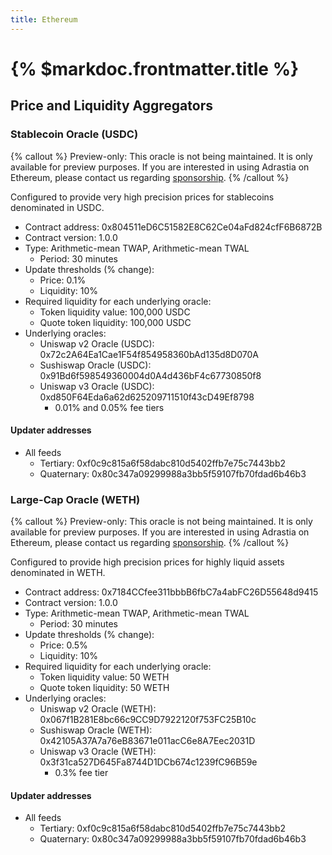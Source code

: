 ```yaml
---
title: Ethereum
---
```


# {% $markdoc.frontmatter.title %}

## Price and Liquidity Aggregators

### Stablecoin Oracle (USDC)

{% callout %}
Preview-only: This oracle is not being maintained. It is only available for preview purposes. If you are interested in using Adrastia on Ethereum, please contact us regarding [sponsorship](/data-feeds/sponsoring).
{% /callout %}

Configured to provide very high precision prices for stablecoins denominated in USDC.

- Contract address: 0x804511eD6C51582E8C62Ce04aFd824cfF6B6872B
- Contract version: 1.0.0
- Type: Arithmetic-mean TWAP, Arithmetic-mean TWAL
  - Period: 30 minutes
- Update thresholds (% change):
  - Price: 0.1%
  - Liquidity: 10%
- Required liquidity for each underlying oracle:
  - Token liquidity value: 100,000 USDC
  - Quote token liquidity: 100,000 USDC
- Underlying oracles:
  - Uniswap v2 Oracle (USDC): 0x72c2A64Ea1Cae1F54f854958360bAd135d8D070A
  - Sushiswap Oracle (USDC): 0x91Bd6f598549360004d0A4d436bF4c67730850f8
  - Uniswap v3 Oracle (USDC): 0xd850F64Eda6a62d625209711510f43cD49Ef8798
    - 0.01% and 0.05% fee tiers

#### Updater addresses
- All feeds
  - Tertiary: 0xf0c9c815a6f58dabc810d5402ffb7e75c7443bb2
  - Quaternary: 0x80c347a09299988a3bb5f59107fb70fdad6b46b3

### Large-Cap Oracle (WETH)

{% callout %}
Preview-only: This oracle is not being maintained. It is only available for preview purposes. If you are interested in using Adrastia on Ethereum, please contact us regarding [sponsorship](/data-feeds/sponsoring).
{% /callout %}

Configured to provide high precision prices for highly liquid assets denominated in WETH.

- Contract address: 0x7184CCfee311bbbB6fbC7a4abFC26D55648d9415
- Contract version: 1.0.0
- Type: Arithmetic-mean TWAP, Arithmetic-mean TWAL
  - Period: 30 minutes
- Update thresholds (% change):
  - Price: 0.5%
  - Liquidity: 10%
- Required liquidity for each underlying oracle:
  - Token liquidity value: 50 WETH
  - Quote token liquidity: 50 WETH
- Underlying oracles:
  - Uniswap v2 Oracle (WETH): 0x067f1B281E8bc66c9CC9D7922120f753FC25B10c
  - Sushiswap Oracle (WETH): 0x42105A37A7a76eB83671e011acC6e8A7Eec2031D
  - Uniswap v3 Oracle (WETH): 0x3f31ca527D645Fa8744D1DCb674c1239fC96B59e
    - 0.3% fee tier

#### Updater addresses
- All feeds
  - Tertiary: 0xf0c9c815a6f58dabc810d5402ffb7e75c7443bb2
  - Quaternary: 0x80c347a09299988a3bb5f59107fb70fdad6b46b3